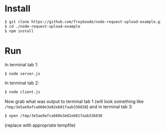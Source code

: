 # Install

```bash
$ git clone https://github.com/TroyGoode/node-request-upload-example.git
$ cd ./node-request-upload-example
$ npm install
```

# Run

In terminal tab 1:

```bash
$ node server.js
```

In terminal tab 2:

```bash
$ node client.js
```

Now grab what was output to terminal tab 1 (will look something like `/tmp/3e5ae9afca660e3e82eb01faab336838`) and in terminal tab 3:

```bash
$ open /tmp/3e5ae9afca660e3e82eb01faab336838
```

(replace with appropriate tempfile)
